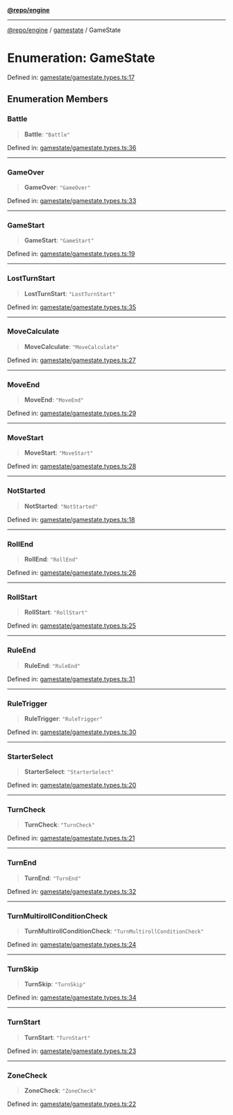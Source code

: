 [**@repo/engine**](../../README.md)

---

[@repo/engine](../../modules.md) / [gamestate](../README.md) / GameState

# Enumeration: GameState

Defined in: [gamestate/gamestate.types.ts:17](https://github.com/alexqguo/drinking-board-game-v3/blob/56df34968617deee505d881352afe56efb53b2a4/packages/engine/src/gamestate/gamestate.types.ts#L17)

## Enumeration Members

### Battle

> **Battle**: `"Battle"`

Defined in: [gamestate/gamestate.types.ts:36](https://github.com/alexqguo/drinking-board-game-v3/blob/56df34968617deee505d881352afe56efb53b2a4/packages/engine/src/gamestate/gamestate.types.ts#L36)

---

### GameOver

> **GameOver**: `"GameOver"`

Defined in: [gamestate/gamestate.types.ts:33](https://github.com/alexqguo/drinking-board-game-v3/blob/56df34968617deee505d881352afe56efb53b2a4/packages/engine/src/gamestate/gamestate.types.ts#L33)

---

### GameStart

> **GameStart**: `"GameStart"`

Defined in: [gamestate/gamestate.types.ts:19](https://github.com/alexqguo/drinking-board-game-v3/blob/56df34968617deee505d881352afe56efb53b2a4/packages/engine/src/gamestate/gamestate.types.ts#L19)

---

### LostTurnStart

> **LostTurnStart**: `"LostTurnStart"`

Defined in: [gamestate/gamestate.types.ts:35](https://github.com/alexqguo/drinking-board-game-v3/blob/56df34968617deee505d881352afe56efb53b2a4/packages/engine/src/gamestate/gamestate.types.ts#L35)

---

### MoveCalculate

> **MoveCalculate**: `"MoveCalculate"`

Defined in: [gamestate/gamestate.types.ts:27](https://github.com/alexqguo/drinking-board-game-v3/blob/56df34968617deee505d881352afe56efb53b2a4/packages/engine/src/gamestate/gamestate.types.ts#L27)

---

### MoveEnd

> **MoveEnd**: `"MoveEnd"`

Defined in: [gamestate/gamestate.types.ts:29](https://github.com/alexqguo/drinking-board-game-v3/blob/56df34968617deee505d881352afe56efb53b2a4/packages/engine/src/gamestate/gamestate.types.ts#L29)

---

### MoveStart

> **MoveStart**: `"MoveStart"`

Defined in: [gamestate/gamestate.types.ts:28](https://github.com/alexqguo/drinking-board-game-v3/blob/56df34968617deee505d881352afe56efb53b2a4/packages/engine/src/gamestate/gamestate.types.ts#L28)

---

### NotStarted

> **NotStarted**: `"NotStarted"`

Defined in: [gamestate/gamestate.types.ts:18](https://github.com/alexqguo/drinking-board-game-v3/blob/56df34968617deee505d881352afe56efb53b2a4/packages/engine/src/gamestate/gamestate.types.ts#L18)

---

### RollEnd

> **RollEnd**: `"RollEnd"`

Defined in: [gamestate/gamestate.types.ts:26](https://github.com/alexqguo/drinking-board-game-v3/blob/56df34968617deee505d881352afe56efb53b2a4/packages/engine/src/gamestate/gamestate.types.ts#L26)

---

### RollStart

> **RollStart**: `"RollStart"`

Defined in: [gamestate/gamestate.types.ts:25](https://github.com/alexqguo/drinking-board-game-v3/blob/56df34968617deee505d881352afe56efb53b2a4/packages/engine/src/gamestate/gamestate.types.ts#L25)

---

### RuleEnd

> **RuleEnd**: `"RuleEnd"`

Defined in: [gamestate/gamestate.types.ts:31](https://github.com/alexqguo/drinking-board-game-v3/blob/56df34968617deee505d881352afe56efb53b2a4/packages/engine/src/gamestate/gamestate.types.ts#L31)

---

### RuleTrigger

> **RuleTrigger**: `"RuleTrigger"`

Defined in: [gamestate/gamestate.types.ts:30](https://github.com/alexqguo/drinking-board-game-v3/blob/56df34968617deee505d881352afe56efb53b2a4/packages/engine/src/gamestate/gamestate.types.ts#L30)

---

### StarterSelect

> **StarterSelect**: `"StarterSelect"`

Defined in: [gamestate/gamestate.types.ts:20](https://github.com/alexqguo/drinking-board-game-v3/blob/56df34968617deee505d881352afe56efb53b2a4/packages/engine/src/gamestate/gamestate.types.ts#L20)

---

### TurnCheck

> **TurnCheck**: `"TurnCheck"`

Defined in: [gamestate/gamestate.types.ts:21](https://github.com/alexqguo/drinking-board-game-v3/blob/56df34968617deee505d881352afe56efb53b2a4/packages/engine/src/gamestate/gamestate.types.ts#L21)

---

### TurnEnd

> **TurnEnd**: `"TurnEnd"`

Defined in: [gamestate/gamestate.types.ts:32](https://github.com/alexqguo/drinking-board-game-v3/blob/56df34968617deee505d881352afe56efb53b2a4/packages/engine/src/gamestate/gamestate.types.ts#L32)

---

### TurnMultirollConditionCheck

> **TurnMultirollConditionCheck**: `"TurnMultirollConditionCheck"`

Defined in: [gamestate/gamestate.types.ts:24](https://github.com/alexqguo/drinking-board-game-v3/blob/56df34968617deee505d881352afe56efb53b2a4/packages/engine/src/gamestate/gamestate.types.ts#L24)

---

### TurnSkip

> **TurnSkip**: `"TurnSkip"`

Defined in: [gamestate/gamestate.types.ts:34](https://github.com/alexqguo/drinking-board-game-v3/blob/56df34968617deee505d881352afe56efb53b2a4/packages/engine/src/gamestate/gamestate.types.ts#L34)

---

### TurnStart

> **TurnStart**: `"TurnStart"`

Defined in: [gamestate/gamestate.types.ts:23](https://github.com/alexqguo/drinking-board-game-v3/blob/56df34968617deee505d881352afe56efb53b2a4/packages/engine/src/gamestate/gamestate.types.ts#L23)

---

### ZoneCheck

> **ZoneCheck**: `"ZoneCheck"`

Defined in: [gamestate/gamestate.types.ts:22](https://github.com/alexqguo/drinking-board-game-v3/blob/56df34968617deee505d881352afe56efb53b2a4/packages/engine/src/gamestate/gamestate.types.ts#L22)

